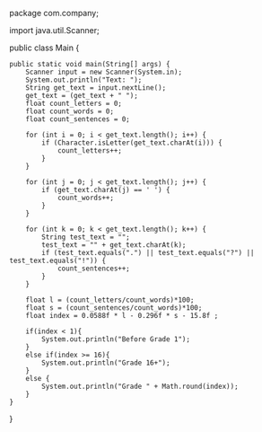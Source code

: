 package com.company;

import java.util.Scanner;

public class Main {

    public static void main(String[] args) {
        Scanner input = new Scanner(System.in);
        System.out.println("Text: ");
        String get_text = input.nextLine();
        get_text = (get_text + " ");
        float count_letters = 0;
        float count_words = 0;
        float count_sentences = 0;

        for (int i = 0; i < get_text.length(); i++) {
            if (Character.isLetter(get_text.charAt(i))) {
                count_letters++;
            }
        }

        for (int j = 0; j < get_text.length(); j++) {
            if (get_text.charAt(j) == ' ') {
                count_words++;
            }
        }

        for (int k = 0; k < get_text.length(); k++) {
            String test_text = "";
            test_text = "" + get_text.charAt(k);
            if (test_text.equals(".") || test_text.equals("?") || test_text.equals("!")) {
                count_sentences++;
            }
        }

        float l = (count_letters/count_words)*100;
        float s = (count_sentences/count_words)*100;
        float index = 0.0588f * l - 0.296f * s - 15.8f ;

        if(index < 1){
            System.out.println("Before Grade 1");
        }
        else if(index >= 16){
            System.out.println("Grade 16+");
        }
        else {
            System.out.println("Grade " + Math.round(index));
        }
    }
}
